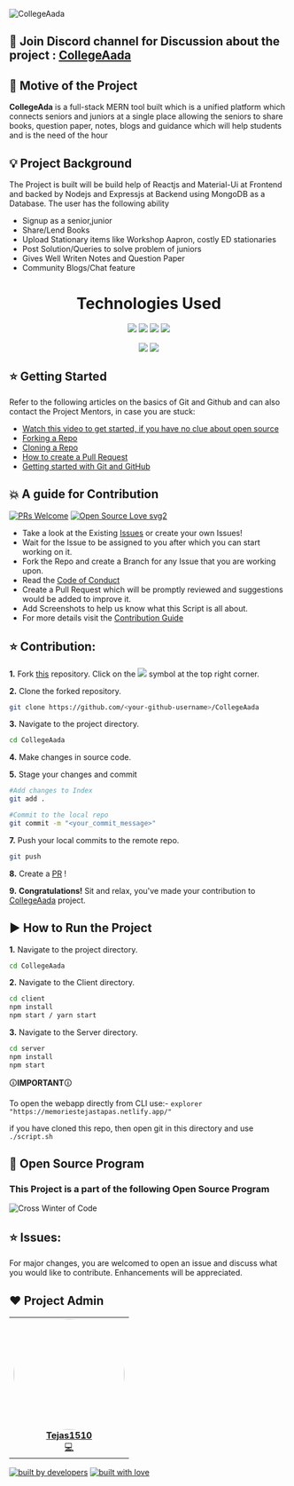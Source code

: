 ![CollegeAada](https://socialify.git.ci/Tejas1510/CollegeAada/image?description=1&forks=1&issues=1&language=1&owner=1&pattern=Plus&pulls=1&stargazers=1&theme=Dark)

## 📢 Join Discord channel for Discussion about the project : [CollegeAada](https://discord.gg/pQbVQqu7)

## 📌 Motive of the Project

<b>CollegeAda</b> is a full-stack MERN tool built which is a unified platform which connects seniors and juniors at a single place allowing the seniors to share books, question paper, notes, blogs and guidance which will help students and is the need of the hour

## 💡 Project Background

The Project is built will be build help of Reactjs and Material-Ui at Frontend and backed by Nodejs and Expressjs at Backend using MongoDB as a Database. The user has the following
ability

- Signup as a senior,junior
- Share/Lend Books
- Upload Stationary items like Workshop Aapron, costly ED stationaries
- Post Solution/Queries to solve problem of juniors
- Gives Well Writen Notes and Question Paper
- Community Blogs/Chat feature


<center><h1 align="center">Technologies Used</h1></center>
<p align="center">
<img src = "https://github.com/Tejas1510/CollegeAada/blob/master/Images/react1.png"></img>
<img src = "https://github.com/Tejas1510/CollegeAada/blob/masterImages/nodejs.png"></img>
<img src = "https://github.com/Tejas1510/CollegeAada/blob/masterImages/express.png"></img>
<img src = "https://github.com/Tejas1510/CollegeAada/blob/masterImages/mongo.png"></img>
</p>

<p align="center" margin="10px">
<img margin="10px" align="center" src = "https://github.com/Tejas1510/CollegeAada/blob/master/Images/netlify.png"></img>
<img align="center" src = "https://github.com/Tejas1510/CollegeAada/blob/master/Images/heroku.png"></img>
</p>

## ⭐ Getting Started

Refer to the following articles on the basics of Git and Github and can also contact the Project Mentors, in case you are stuck:

- [Watch this video to get started, if you have no clue about open source](https://youtu.be/SL5KKdmvJ1U)
- [Forking a Repo](https://help.github.com/en/github/getting-started-with-github/fork-a-repo)
- [Cloning a Repo](https://help.github.com/en/desktop/contributing-to-projects/creating-a-pull-request)
- [How to create a Pull Request](https://opensource.com/article/19/7/create-pull-request-github)
- [Getting started with Git and GitHub](https://towardsdatascience.com/getting-started-with-git-and-github-6fcd0f2d4ac6)

## 💥 A guide for Contribution

[![PRs Welcome](https://img.shields.io/badge/PRs-welcome-brightgreen.svg?style=flat-square)](http://makeapullrequest.com)
[![Open Source Love svg2](https://badges.frapsoft.com/os/v2/open-source.svg?v=103)](https://github.com/ellerbrock/open-source-badges/)

- Take a look at the Existing [Issues](https://github.com/Tejas1510/CollegeAada/issues) or create your own Issues!
- Wait for the Issue to be assigned to you after which you can start working on it.
- Fork the Repo and create a Branch for any Issue that you are working upon.
- Read the [Code of Conduct](https://github.com/Tejas1510/Hacking-Scripts/blob/main/CODE_OF_CONDUCT.md)
- Create a Pull Request which will be promptly reviewed and suggestions would be added to improve it.
- Add Screenshots to help us know what this Script is all about.
- For more details visit the [Contribution Guide](https://github.com/Tejas1510/CollegeAada/blob/master/CONTRIBUTING.md)


## ⭐ Contribution:
**1.** Fork [this](https://github.com/Tejas1510/CollegeAada/) repository.
Click on the <a href="https://github.com/Tejas1510/CollegeAada/"><img src="https://img.icons8.com/ios/24/000000/code-fork.png"></a> symbol at the top right corner.

**2.** Clone the forked repository.

```bash
git clone https://github.com/<your-github-username>/CollegeAada
```

**3.** Navigate to the project directory.

```bash
cd CollegeAada
```

**4.** Make changes in source code.

**5.** Stage your changes and commit

```bash
#Add changes to Index
git add .

#Commit to the local repo
git commit -m "<your_commit_message>"
```

**7.** Push your local commits to the remote repo.

```bash
git push
```

**8.** Create a [PR](https://help.github.com/en/github/collaborating-with-issues-and-pull-requests/creating-a-pull-request) !

**9.** **Congratulations!** Sit and relax, you've made your contribution to [CollegeAada](https://github.com/Tejas1510/CollegeAada) project.

##  ▶️ How to Run the Project

**1.** Navigate to the project directory.

```bash
cd CollegeAada
```

**2.** Navigate to the Client directory.

```bash
cd client
npm install
npm start / yarn start
```

**3.** Navigate to the Server directory.

```bash
cd server
npm install
npm start 
```
🛈**IMPORTANT**🛈

To open the webapp directly from CLI use:-
```explorer "https://memoriestejastapas.netlify.app/"```

if you have cloned this repo, then open git in this directory and use 
``` ./script.sh ```

## 📢  Open Source Program

### This Project is a part of the following Open Source Program

<img src ="https://github.com/Tejas1510/CollegeAada/blob/master/Images/cwoc.png" alt ="Cross Winter of Code"></img>

## ⭐ Issues:
For major changes, you are welcomed to open an issue and discuss what you would like to contribute. Enhancements will be appreciated.

## ❤️ Project Admin
<table>
    <tr>
        <td align="center">
            <a href="https://github.com/Tejas1510">
            <img src="https://avatars0.githubusercontent.com/u/64543913?s=400&u=6468d71695b9ce8fc4a5704cfe7df32fdd28437a&v=4" width="200px;" alt="" style="border-radius:50%"/> <br />
            <b>Tejas1510</b>
            </a><br />
            <a href="https://github.com/Tejas1510/Awesome-Javascript-and-React-Project/commits?author=Tejas1510" title="Coding">💻</a>
        </td>
 </tr>
 </table>


<a href="https://github.com/Tejas1510"><img src="http://ForTheBadge.com/images/badges/built-by-developers.svg" alt="built by developers"></a>
[![built with love](https://forthebadge.com/images/badges/built-with-love.svg)](https://github.com/Tejas1510/CollegeAada)

